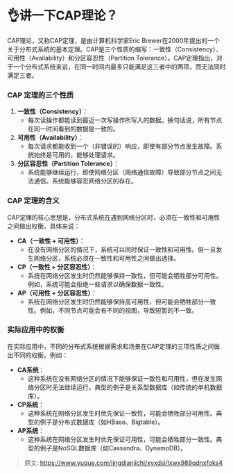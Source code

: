 # 👌讲一下CAP理论？

CAP理论，又称CAP定理，是由计算机科学家Eric Brewer在2000年提出的一个关于分布式系统的基本定理。CAP是三个性质的缩写：一致性（Consistency）、可用性（Availability）和分区容忍性（Partition Tolerance）。CAP定理指出，对于一个分布式系统来说，在同一时间内最多只能满足这三者中的两项，而无法同时满足三者。

### CAP 定理的三个性质
1. **一致性（Consistency）**：
    - 每次读操作都能读到最近一次写操作所写入的数据。换句话说，所有节点在同一时间看到的数据是一致的。
2. **可用性（Availability）**：
    - 每次请求都能收到一个（非错误的）响应，即使有部分节点发生故障。系统始终是可用的，能够处理请求。
3. **分区容忍性（Partition Tolerance）**：
    - 系统能够继续运行，即使网络分区（网络通信故障）导致部分节点之间无法通信。系统能够容忍网络分区的存在。

### CAP 定理的含义
CAP定理的核心思想是，分布式系统在遇到网络分区时，必须在一致性和可用性之间做出权衡。具体来说：

+ **CA（一致性 + 可用性）**：
    - 在没有网络分区的情况下，系统可以同时保证一致性和可用性。但一旦发生网络分区，系统必须在一致性和可用性之间做出选择。
+ **CP（一致性 + 分区容忍性）**：
    - 系统在网络分区发生时仍然能够保持一致性，但可能会牺牲部分可用性。例如，系统可能会拒绝一些请求以确保数据一致性。
+ **AP（可用性 + 分区容忍性）**：
    - 系统在网络分区发生时仍然能够保持高可用性，但可能会牺牲部分一致性。例如，不同节点可能会有不同的视图，导致短暂的不一致。

### 实际应用中的权衡
在实际应用中，不同的分布式系统根据需求和场景在CAP定理的三项性质之间做出不同的权衡。例如：

+ **CA系统**：
    - 这种系统在没有网络分区的情况下能够保证一致性和可用性，但在发生网络分区时无法继续运行。典型的例子是关系型数据库（如传统的单机数据库）。
+ **CP系统**：
    - 这种系统在网络分区发生时优先保证一致性，可能会牺牲部分可用性。典型的例子是分布式数据库（如HBase、Bigtable）。
+ **AP系统**：
    - 这种系统在网络分区发生时优先保证可用性，可能会牺牲部分一致性。典型的例子是NoSQL数据库（如Cassandra、DynamoDB）。



> 原文: <https://www.yuque.com/jingdianjichi/xyxdsi/lxwx989qdnxfoks4>